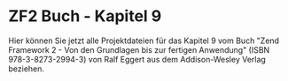 ZF2 Buch - Kapitel 9
=====================

Hier können Sie jetzt alle Projektdateien für das Kapitel 9 vom Buch
"Zend Framework 2 - Von den Grundlagen bis zur fertigen Anwendung"
(ISBN 978-3-8273-2994-3) von Ralf Eggert aus dem Addison-Wesley 
Verlag beziehen.
